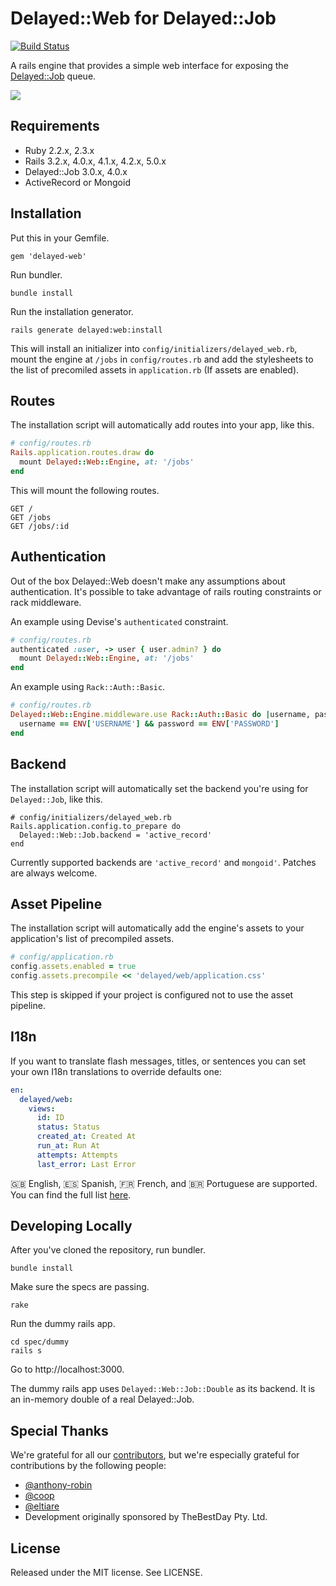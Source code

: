 # Delayed::Web for Delayed::Job

[![Build Status](https://travis-ci.org/tatey/delayed-web.svg?branch=master)](https://travis-ci.org/tatey/delayed-web)

A rails engine that provides a simple web interface for exposing the
[Delayed::Job](https://github.com/collectiveidea/delayed_job) queue.

![](http://f.cl.ly/items/1j2m2g223s3q33140S3H/Screen%20Shot%202013-06-13%20at%2011.47.57%20PM.png)

## Requirements

* Ruby 2.2.x, 2.3.x
* Rails 3.2.x, 4.0.x, 4.1.x, 4.2.x, 5.0.x
* Delayed::Job 3.0.x, 4.0.x
* ActiveRecord or Mongoid

## Installation

Put this in your Gemfile.

    gem 'delayed-web'

Run bundler.

    bundle install

Run the installation generator.

    rails generate delayed:web:install

This will install an initializer into `config/initializers/delayed_web.rb`,
mount the engine at `/jobs` in `config/routes.rb` and add the stylesheets
to the list of precomiled assets in `application.rb` (If assets are
enabled).

## Routes

The installation script will automatically add routes into your app,
like this.

```ruby
# config/routes.rb
Rails.application.routes.draw do
  mount Delayed::Web::Engine, at: '/jobs'
end
```

This will mount the following routes.

    GET /
    GET /jobs
    GET /jobs/:id

## Authentication

Out of the box Delayed::Web doesn't make any assumptions about
authentication. It's possible to take advantage of rails routing
constraints or rack middleware.

An example using Devise's `authenticated` constraint.

```ruby
# config/routes.rb
authenticated :user, -> user { user.admin? } do
  mount Delayed::Web::Engine, at: '/jobs'
end
```

An example using `Rack::Auth::Basic`.

```ruby
# config/routes.rb
Delayed::Web::Engine.middleware.use Rack::Auth::Basic do |username, password|
  username == ENV['USERNAME'] && password == ENV['PASSWORD']
end
```

## Backend

The installation script will automatically set the backend you're using for
`Delayed::Job`, like this.

```
# config/initializers/delayed_web.rb
Rails.application.config.to_prepare do
  Delayed::Web::Job.backend = 'active_record'
end
```

Currently supported backends are `'active_record'` and `mongoid'`. Patches
are always welcome.

## Asset Pipeline

The installation script will automatically add the engine's assets to your
application's list of precompiled assets.

```ruby
# config/application.rb
config.assets.enabled = true
config.assets.precompile << 'delayed/web/application.css'
```

This step is skipped if your project is configured not to use the asset
pipeline.

## I18n

If you want to translate flash messages, titles, or sentences you can set your own I18n translations to override defaults one:

```yml
en:
  delayed/web:
    views:
      id: ID
      status: Status
      created_at: Created At
      run_at: Run At
      attempts: Attempts
      last_error: Last Error
```

🇬🇧 English, 🇪🇸 Spanish, 🇫🇷 French, and 🇧🇷 Portuguese are supported. You can find the full list
[here](https://github.com/tatey/delayed-web/blob/master/config/locales/).

## Developing Locally

After you've cloned the repository, run bundler.

    bundle install

Make sure the specs are passing.

    rake

Run the dummy rails app.

    cd spec/dummy
    rails s

Go to http://localhost:3000.

The dummy rails app uses `Delayed::Web::Job::Double` as its backend.
It is an in-memory double of a real Delayed::Job.

## Special Thanks

We're grateful for all our [contributors](https://github.com/tatey/delayed-web/graphs/contributors),
but we're especially grateful for contributions by the following people:

* [@anthony-robin](https://github.com/anthony-robin)
* [@coop](https://github.com/coop)
* [@eltiare](https://github.com/eltiare)
* Development originally sponsored by TheBestDay Pty. Ltd.

## License

Released under the MIT license. See LICENSE.
